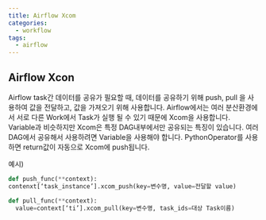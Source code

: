 ```yaml
---
title: Airflow Xcom
categories:
  - workflow
tags:
  - airflow 
---
```


## Airflow Xcon
Airflow task간 데이터를 공유가 필요할 때,  데이터를 공유하기 위해 push, pull 을 사용하여 값을 전달하고, 값을 가져오기 위해 사용합니다. Airflow에서는 여러 분산환경에서 서로 다른 Work에서 Task가 실행 될 수 있기 때문에 Xcom을 사용합니다. Variable과 비슷하지만 Xcom은 특정 DAG내부에서만 공유되는 특징이 있습니다. 여러 DAG에서 공유해서 사용하려면 Variable을 사용해야 합니다.  PythonOperator를 사용하면 return값이 자동으로 Xcom에 push됩니다.

예시) 
```python
def push_func(**context):
contenxt[‘task_instance’].xcom_push(key=변수명, value=전달할 value)

def pull_func(**context):
  value=context[‘ti’].xcom_pull(key=변수명, task_ids=대상 Task이름)

```